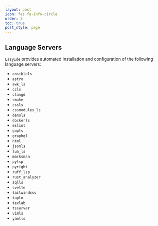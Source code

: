 ```yaml
---
layout: post
icon: fas fa-info-circle
order: 3
toc: true
post_style: page
---
```


## Language Servers

`LazyIde` provides automated installation and configuration of the following language servers:

- `ansiblels`
- `astro`
- `awk_ls`
- `ccls`
- `clangd`
- `cmake`
- `cssls`
- `cssmodules_ls`
- `denols`
- `dockerls`
- `eslint`
- `gopls`
- `graphql`
- `html`
- `jsonls`
- `lua_ls`
- `marksman`
- `pylsp`
- `pyright`
- `ruff_lsp`
- `rust_analyzer`
- `sqlls`
- `svelte`
- `tailwindcss`
- `taplo`
- `texlab`
- `tsserver`
- `vimls`
- `yamlls`

